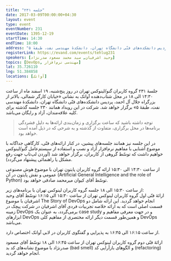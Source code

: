 ```yaml
---
title: "جلسه ۲۳۱"
date: 2017-03-09T00:00:00+04:30
layout: event
type: event
eventNumber: 231
eventDate: 1395-12-19
startTime: 14:30
endTime: 18:00
address: "خیابان کارگر شمالی، بالاتر از بزرگراه جلال آل‌احمد، پردیس دانشکده‌های فنّی دانشگاه تهران، دانشکدهٔ مهندسی نفت، طبقهٔ ۵"
registerLink: https://evand.com/events/tehlug231
speakers: [وحید اشرفیان, سید محمد مسعود صدرنژاد]
topics: [DevOps, مهندسی نرم‌افزار]
lat: 35.726110
lng: 51.384858
locations: [آواتک]
---
```

جلسهٔ ۲۳۱ گروه کاربران گنو/لینوکس تهران در روز پنج‌شنبه، ۱۹ اسفند ماه از ساعت ۱۴:۳۰ الی ۱۸ در محل شتاب‌دهنده آواتک به نشانی «خیابان کارگر شمالی، بالاتر از بزرگراه جلال آل احمد، پردیس دانشکده‌های فنّی دانشگاه تهران، دانشکدهٔ مهندسی نفت، طبقهٔ ۵» برگزار خواهد شد. شرکت در این رویداد همانند ۲۳۰ جلسه گذشته برای کلیه علاقه‌مندان، آزاد و رایگان می‌باشد.

> توجه داشته باشید که ساعت برگزاری و زمان‌بندی ارائه‌ها به دلیل فشردگی برنامه‌ها در محل برگزاری، متفاوت از گذشته و به شرحی که در ذیل آمده است خواهد بود.

در این جلسه نیز همانند جلسه‌‌های پیشین، در کنار ارائه‌های فنّی، کارگاهی جداگانه با موضوع آشنایی با مفاهیم نرم‌افزار آزاد و نصب و استفاده از سیستم‌عامل گنو/لینوکس خواهیم داشت که توسّط گروهی از کاربران، برگزار خواهد شد (آوردن لپ‌تاپ جهت رفع مشکل یا راهنمائی پیشنهاد می‌گردد).

از ساعت ۱۴:۳۰ الی ۱۵:۳۰ ارائه گروه کاربران پایتون تهران با موضوع هوش مصنوعی عمومی و نقش پایتون در آن (Artificial General Intelligence and the role of Python) توسّط آقای کیوان میرمحمد صادقی خواهد بود.

از ساعت ۱۵:۳۰ الی ۱۸ جلسه گروه کاربران لینوکس تهران با برنامه‌های زیر:  
ارائهٔ فنّی اول گروه کاربران لینوکس تهران از ساعت ۱۵:۳۰ الی ۱۶:۱۵ توسّط آقای وحید اشرفیان با موضوع The Story of DevOps انجام خواهد گردید. این ارائه شامل دو قسمت اصلی است که به ارائه خلاصه تجربیات فردی آقای اشرفیان در شرکت پیچک در زمینه DevOps برمی‌گردد، به عنوان یک case study و در جهت معرفی مفاهیم و ابزارهای DevOps و همین‌طور قسمت دیگر ارائه مختصری از مفاهیم کلی DevOps می‌باشد.

از ساعت ۱۶:۱۵ الی ۱۶:۴۵ به پذیرایی و گفتگوی کاربران در لابی آواتک اختصاص دارد.

ارائهٔ فنّی دوم گروه کاربران لینوکس تهران از ساعت ۱۶:۴۵ الی ۱۸ توسّط آقای مسعود صدرنژاد با موضوع نشانه‌های کد بد (bad smell) و الگوهای بازآرایی کد (refactoring) انجام خواهد گردید.